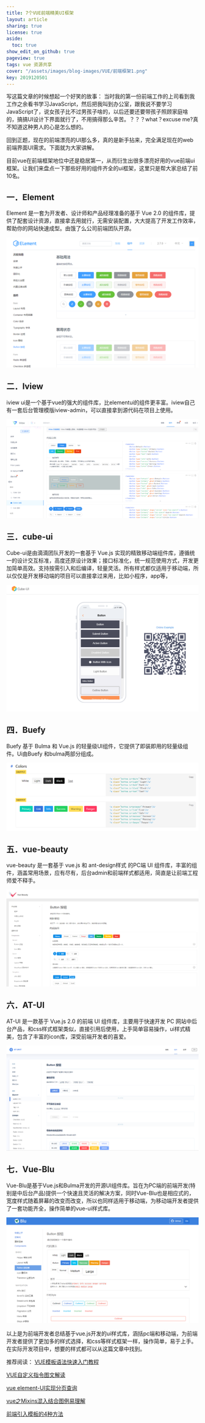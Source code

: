 ```yaml
---
title: 7个VUE前端精美UI框架
layout: article
sharing: true
license: true
aside:
  toc: true
show_edit_on_github: true
pageview: true
tags: vue 资源共享
cover: "/assets/images/blog-images/VUE/前端框架1.png"
key: 2019120501
---
```


写这篇文章的时候想起一个好笑的故事：
当时我的第一份前端工作的上司看到我工作之余看书学习JavaScript，然后把我叫到办公室，跟我说不要学习JavaScript了，说女孩子比不过男孩子啥的，以后还要还要带孩子照顾家庭啥的，搞搞UI设计下界面就行了，不用搞得那么辛苦。？？？what？excuse me?真不知道这种男人的心是怎么想的。

回到正题，现在的前端漂亮的UI那么多，真的是新手拈来，完全满足现在的web前端界面UI需求。下面就为大家讲解。

目前vue在前端框架地位中还是稳居第一，从而衍生出很多漂亮好用的vue前端ui框架。让我们来盘点一下那些好用的组件齐全的ui框架，这里只是帮大家总结了前10名。

## 一．Element

Element 是一套为开发者、设计师和产品经理准备的基于 Vue 2.0 的组件库，提供了配套设计资源，直接拿去用就行，无需安装配置，大大提高了开发工作效率，帮助你的网站快速成型。由饿了么公司前端团队开源。

![](/assets/images/blog-images/VUE/前端框架1.png)


## 二．Iview
iview ui是一个基于vue的强大的组件库，比elementui的组件更丰富。iview自己有一套后台管理模版iview-admin，可以直接拿到源代码在项目上使用。


![](/assets/images/blog-images/VUE/前端框架2.png)

## 三．cube-ui
Cube-ui是由滴滴团队开发的一套基于 Vue.js 实现的精致移动端组件库，遵循统一的设计交互标准，高度还原设计效果；接口标准化，统一规范使用方式，开发更加简单高效。支持按需引入和后编译，轻量灵活。所有样式都仅适用于移动端，所以仅仅是开发移动端的项目可以直接拿过来用，比如小程序，app等，



![](/assets/images/blog-images/VUE/前端框架3.png)

## 四．Buefy 
Buefy 基于 Bulma 和 Vue.js 的轻量级UI组件，它提供了即装即用的轻量级组件。Ui由Buefy 和bulma两部分组成。



![](/assets/images/blog-images/VUE/前端框架4.png)

## 五．vue-beauty
vue-beauty 是一套基于 vue.js 和 ant-design样式 的PC端 UI 组件库，丰富的组件，涵盖常用场景，应有尽有，后台admin和前端样式都适用，简直是让前端工程师爱不释手。


![](/assets/images/blog-images/VUE/前端框架5.png)

## 六．AT-UI 
AT-UI 是一款基于 Vue.js 2.0 的前端 UI 组件库，主要用于快速开发 PC 网站中后台产品，和css样式框架类似，直接引用后使用，上手简单容易操作，ui样式精美，包含了丰富的icon库，深受前端开发者的喜爱。



![](/assets/images/blog-images/VUE/前端框架6.png)

## 七．Vue-Blu
Vue-Blu是基于Vue.js和Bulma开发的开源UI组件库。旨在为PC端的前端开发(特别是中后台产品)提供一个快速且灵活的解决方案，同时Vue-Blu也是相应式的，宽度样式随着屏幕的改变而改变，所以也同样适用于移动端，为移动端开发者提供了一套功能齐全，操作简单的vue-ui样式库。


![](/assets/images/blog-images/VUE/前端框架7.png)



以上是为前端开发者总结基于vue.js开发的ui样式库，涵括pc端和移动端，为前端开发者提供了更加多的样式选择，和css等样式框架一样，操作简单，易于上手。在实际开发项目中，想要的样式都可以从这篇文章中找到。

推荐阅读：
[VUE模板语法快速入门教程](https://muitlog.com/2019/12/04/VUE%E6%A8%A1%E6%9D%BF%E8%AF%AD%E6%B3%95.html)


[VUE自定义指令图文解读](https://muitlog.com/2019/12/04/VUE%E8%87%AA%E5%AE%9A%E4%B9%89%E6%8C%87%E4%BB%A4.html)


[vue element-UI实现分页查询](https://muitlog.com/2019/12/01/vue-element-ui.html)

[vue之Mixins混入结合图例易理解](https://muitlog.com/2019/11/29/vue-mixins.html)


[前端引入模板的4种方法](https://muitlog.com/2019/11/27/%E5%89%8D%E7%AB%AF%E5%BC%95%E5%85%A5%E6%A8%A1%E6%9D%BF%E7%9A%844%E7%A7%8D%E6%96%B9%E6%B3%95.html)